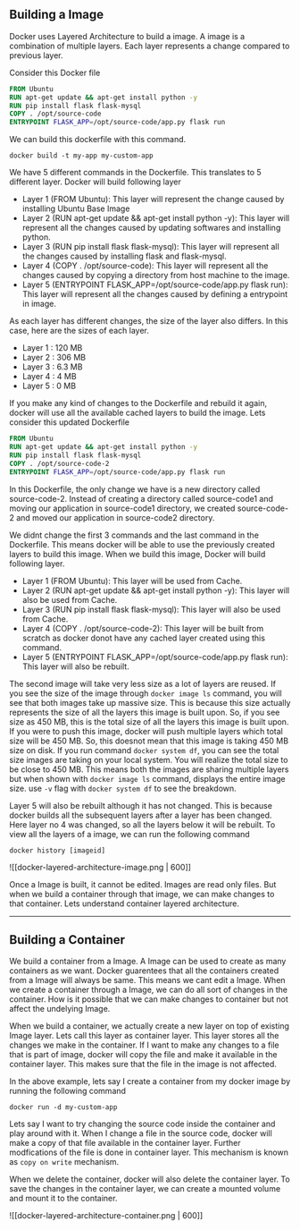 
## Building a Image

Docker uses Layered Architecture to build a image.  A image is a combination of multiple layers. Each layer represents a change compared to previous layer. 

Consider this Docker file

```Dockerfile
FROM Ubuntu
RUN apt-get update && apt-get install python -y
RUN pip install flask flask-mysql
COPY . /opt/source-code
ENTRYPOINT FLASK_APP=/opt/source-code/app.py flask run
```

We can build this dockerfile with this command.

```shell
docker build -t my-app my-custom-app
```

We have 5 different commands in the Dockerfile. This translates to 5 different layer. Docker will build following layer

- Layer 1 (FROM Ubuntu): This layer will represent the change caused by installing Ubuntu Base Image
- Layer 2 (RUN apt-get update && apt-get install python -y):  This layer will represent all the changes caused by updating softwares and installing python.
- Layer 3 (RUN pip install flask flask-mysql):  This layer will represent all the changes caused by installing flask and flask-mysql. 
- Layer 4 (COPY . /opt/source-code):  This layer will represent all the changes caused by copying a directory from host machine to the image.
- Layer 5 (ENTRYPOINT FLASK_APP=/opt/source-code/app.py flask run):  This layer will represent all the changes caused by defining a entrypoint in image.


As each layer has different changes, the size of the layer also differs. In this case, here are the sizes of each layer.

- Layer 1 : 120 MB
- Layer 2 : 306 MB
- Layer 3 : 6.3 MB
- Layer 4 : 4 MB
- Layer 5 : 0 MB

If you make any kind of changes to the Dockerfile and rebuild it again, docker will use all the available cached layers to build the image.  Lets consider this updated Dockerfile

```Dockerfile
FROM Ubuntu
RUN apt-get update && apt-get install python -y
RUN pip install flask flask-mysql
COPY . /opt/source-code-2
ENTRYPOINT FLASK_APP=/opt/source-code/app.py flask run
```

In this Dockerfile, the only change we have is a new directory called source-code-2. Instead of creating a directory called source-code1 and moving our application in source-code1 directory, we created source-code-2 and moved our application in source-code2 directory.

We didnt change the first 3 commands and the last command in the Dockerfile. This means docker will be able to use the previously created layers to build this image. When we build this image, Docker will build following layer.

- Layer 1 (FROM Ubuntu): This layer will be used from Cache.
- Layer 2 (RUN apt-get update && apt-get install python -y): This layer will also be used from Cache.
- Layer 3 (RUN pip  install flask flask-mysql): This layer will also be used from Cache.
- Layer 4 (COPY . /opt/source-code-2): This layer will be built from scratch as docker donot have any cached layer created using this command.
- Layer 5 (ENTRYPOINT FLASK_APP=/opt/source-code/app.py flask run): This layer will also be rebuilt.

The second image will take very less size as a lot of layers are reused. If you see the size of the image through `docker image ls` command, you will see that both images take up massive size. This is because this size actually represents the size of all the layers this image is built upon. So, if you see size as 450 MB, this is the total size of all the layers this image is built upon. If you were to push this image, docker will push multiple layers which total size will be  450 MB.  So, this doesnot mean that this image is taking 450 MB size on disk.  If you run command `docker system df`, you can see the total size images are taking on your local system. You will realize the total size to be close to 450 MB. This means both the images are sharing multiple layers but when shown with `docker image ls` command, displays the entire image size. 
use `-v` flag with `docker system df` to see the breakdown.


Layer 5 will also be rebuilt although it has not changed. This is because docker builds all the subsequent layers after a layer has been changed.  Here layer no 4 was changed, so all the layers below it will be rebuilt. To view all the layers of a image, we can run the following command 

```shell
docker history [imageid]
```

![[docker-layered-architecture-image.png | 600]]



Once a Image is built, it cannot be edited. Images are read only files. But when we build a container through that image, we can make changes to that container. Lets understand container layered architecture.

---


## Building a Container

We build a container from a Image.  A Image can be used to create as many containers as we want. Docker guarentees that all the containers created from a Image will always be same. This means we cant edit a Image. When we create a container through a Image, we can do all sort of changes in the container. How is it possible that we can make changes to container but not affect the undelying Image.

When we build a container, we actually create a new layer on top of existing Image layer. Lets call this layer as container layer. This layer stores all the changes we make in the container.  If I want to make any changes to a file that is part of image, docker will copy the file and make it available in the container layer.  This makes sure that the file in the image is not affected.

In the above example, lets say I create a container from my docker image by running the following command

```shell
docker run -d my-custom-app
```


Lets say I want to try changing the source code inside the container and play around with it. When I change a file in the source code, docker will make a copy of that file available in the container layer. Further modfications of the file is done in container layer. This mechanism is known as `copy on write` mechanism.

When we delete the container,  docker will also delete the container layer.  To save the changes in the container layer, we can create a mounted volume and mount it to the container. 

![[docker-layered-architecture-container.png | 600]]